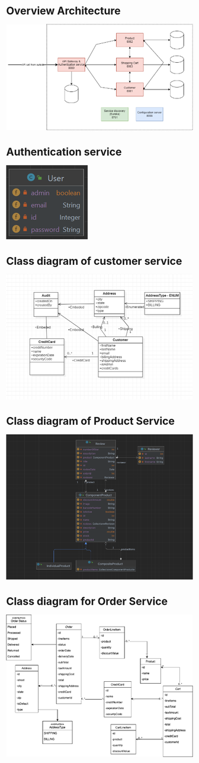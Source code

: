 # Overview Architecture
![EA architect_2.drawio (1).png](/.attachments/EA%20architect_2.drawio%20(1)-314e6830-28bc-4757-b80a-fa2b09f6d748.png)


# Authentication service

![2023-05-25_11h06_30.png](/.attachments/2023-05-25_11h06_30-712a93c2-d916-40e9-ba40-2560efca8d0b.png)
# Class diagram of customer service

![class diagram of customer.png](/.attachments/class%20diagram%20of%20customer-7ce055e3-b4af-4bcd-a45f-eb4d2d05cfb8.png)

# Class diagram of Product Service
![Screenshot 2023-05-24 at 9.12.14 PM.png](/.attachments/Screenshot%202023-05-24%20at%209.12.14%20PM-1b122e5d-f108-498d-99af-0576837ee1b2.png)

# Class diagram for Order Service
![Untitled Diagram.drawio.png](/.attachments/Untitled%20Diagram.drawio-26a22b55-3a02-4659-bb13-607778d08784.png)
